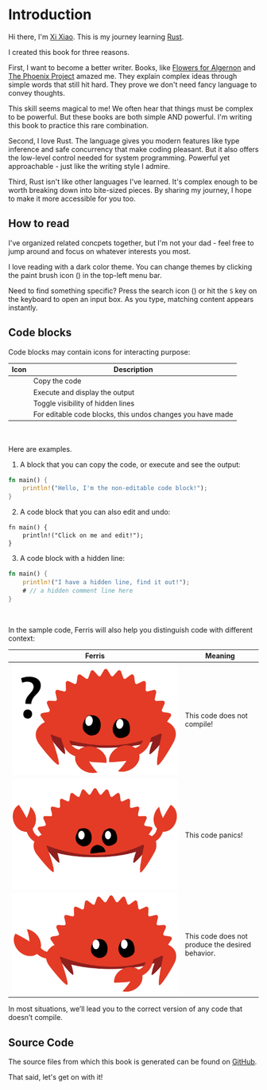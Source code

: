 # Introduction

Hi there, I'm [Xi Xiao](http://xixiao.info). This is my journey learning
[Rust][r].

I created this book for three reasons.

First, I want to become a better writer. Books, like [Flowers for Algernon][ffa]
and [The Phoenix Project][tpp] amazed me. They explain complex ideas through
simple words that still hit hard. They prove we don't need fancy language to
convey thoughts.

This skill seems magical to me! We often hear that things must be complex to be
powerful. But these books are both simple AND powerful. I'm writing this book to
practice this rare combination.

Second, I love Rust. The language gives you modern features like type inference
and safe concurrency that make coding pleasant. But it also offers the low-level
control needed for system programming. Powerful yet approachable - just like the
writing style I admire.

Third, Rust isn't like other languages I've learned. It's complex enough to be
worth breaking down into bite-sized pieces. By sharing my journey, I hope to
make it more accessible for you too.

## How to read

I've organized related concpets together, but I'm not your dad - feel free to
jump around and focus on whatever interests you most.

I love reading with a dark color theme. You can change themes by clicking the
paint brush icon (<i class="fa fa-paint-brush"></i>) in the top-left menu bar.

Need to find something specific? Press the search icon (<i class="fa
fa-search"></i>) or hit the `S` key on the keyboard to open an input box. As you
type, matching content appears instantly.

## Code blocks

Code blocks may contain icons for interacting purpose:

| Icon | Description |
|------|-------------|
 <i class="fa fa-copy"></i> | Copy the code|
| <i class="fa fa-play"></i> | Execute and display the output |
| <i class="fa fa-eye"></i> | Toggle visibility of hidden lines |
| <i class="fa fa-history"></i> | For editable code blocks, this undos changes you have made |

<br/>
<br/>
Here are examples.

1. A block that you can copy the code, or execute and see the output:

```rust
fn main() {
    println!("Hello, I'm the non-editable code block!");
}
```

2. A code block that you can also edit and undo:

```rust, editable
fn main() {
    println!("Click on me and edit!");
}
```
3. A code block with a hidden line:

```rust
fn main() {
    println!("I have a hidden line, find it out!");
    # // a hidden comment line here
}
```
<br/>

<span id="ferris"></span>

In the sample code, Ferris will also help you distinguish code with different
context:

| Ferris                                                                                                           | Meaning                                          |
| ---------------------------------------------------------------------------------------------------------------- | ------------------------------------------------ |
| <img src="img/ferris/does_not_compile.svg" class="ferris-explain" alt="Ferris with a question mark"/>            | This code does not compile!                      |
| <img src="img/ferris/panics.svg" class="ferris-explain" alt="Ferris throwing up their hands"/>                   | This code panics!                                |
| <img src="img/ferris/not_desired_behavior.svg" class="ferris-explain" alt="Ferris with one claw up, shrugging"/> | This code does not produce the desired behavior. |

In most situations, we’ll lead you to the correct version of any code that
doesn’t compile.

## Source Code

The source files from which this book is generated can be found on
[GitHub][book].

[book]: https://github.com/xixiaofinland/rust_beyond

That said, let's get on with it!

[r]: https://www.rust-lang.org/
[ffa]: https://www.amazon.com/Flowers-Algernon-Daniel-Keyes/dp/015603008X
[tpp]: https://www.amazon.com/Phoenix-Project-DevOps-Helping-Business/dp/0988262592
